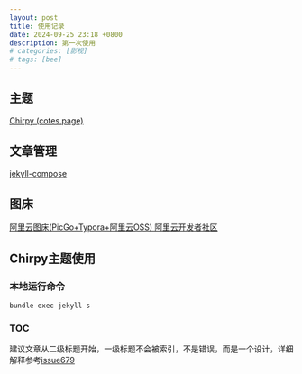 ```yaml
---
layout: post
title: 使用记录
date: 2024-09-25 23:18 +0800
description: 第一次使用
# categories: [影视]
# tags: [bee]
---
```

## 主题
[Chirpy (cotes.page)](https://chirpy.cotes.page/)
## 文章管理
[jekyll-compose](https://github.com/jekyll/jekyll-compose)
## 图床
[阿里云图床(PicGo+Typora+阿里云OSS) 阿里云开发者社区](https://developer.aliyun.com/article/1465963)
## Chirpy主题使用
### 本地运行命令
`bundle exec jekyll s`
### TOC
建议文章从二级标题开始，一级标题不会被索引，不是错误，而是一个设计，详细解释参考[issue679](https://github.com/cotes2020/jekyll-theme-chirpy/issues/679)